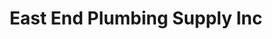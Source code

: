 ---
title: "East End Plumbing Supply Inc"
url: /louisville/east-end-plumbing-supply-inc/
shop: Eisenwaren
---